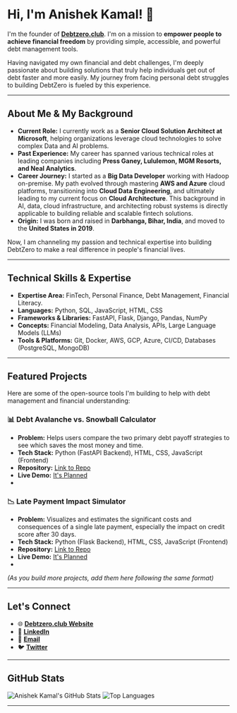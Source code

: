 # Hi, I'm Anishek Kamal! 👋

<!-- Placeholder for your header image or GIF - add the URL here when you have it -->
<!-- ![Header Image](YOUR_HEADER_IMAGE_URL_HERE) -->

I'm the founder of **[Debtzero.club](https://debtzero.club/)**. I'm on a mission to **empower people to achieve financial freedom** by providing simple, accessible, and powerful debt management tools.

Having navigated my own financial and debt challenges, I'm deeply passionate about building solutions that truly help individuals get out of debt faster and more easily. My journey from facing personal debt struggles to building DebtZero is fueled by this experience.

---

## About Me & My Background

*   **Current Role:** I currently work as a **Senior Cloud Solution Architect at Microsoft**, helping organizations leverage cloud technologies to solve complex Data and AI problems.
*   **Past Experience:** My career has spanned various technical roles at leading companies including **Press Ganey, Lululemon, MGM Resorts, and Neal Analytics**.
*   **Career Journey:** I started as a **Big Data Developer** working with Hadoop on-premise. My path evolved through mastering **AWS and Azure** cloud platforms, transitioning into **Cloud Data Engineering**, and ultimately leading to my current focus on **Cloud Architecture**. This background in AI, data, cloud infrastructure, and architecting robust systems is directly applicable to building reliable and scalable fintech solutions.
*   **Origin:** I was born and raised in **Darbhanga, Bihar, India**, and moved to the **United States in 2019**.

Now, I am channeling my passion and technical expertise into building DebtZero to make a real difference in people's financial lives.

---

## Technical Skills & Expertise

*   **Expertise Area:** FinTech, Personal Finance, Debt Management, Financial Literacy.
*   **Languages:** Python, SQL, JavaScript, HTML, CSS
*   **Frameworks & Libraries:** FastAPI, Flask, Django, Pandas, NumPy
*   **Concepts:** Financial Modeling, Data Analysis, APIs, Large Language Models (LLMs)
*   **Tools & Platforms:** Git, Docker, AWS, GCP, Azure, CI/CD, Databases (PostgreSQL, MongoDB)

---

## Featured Projects

Here are some of the open-source tools I'm building to help with debt management and financial understanding:

### 📊 Debt Avalanche vs. Snowball Calculator
*   **Problem:** Helps users compare the two primary debt payoff strategies to see which saves the most money and time.
*   **Tech Stack:** Python (FastAPI Backend), HTML, CSS, JavaScript (Frontend)
*   **Repository:** [Link to Repo](YOUR_CALCULATOR_REPO_URL) <!-- REPLACE with your calculator repo URL -->
*   **Live Demo:** [It's Planned](PLANNING_LIVE_DEMO) <!-- REPLACE with live demo URL when available -->
*   <!-- Add a screenshot or GIF of the calculator here -->
    <!-- ![Debt Calculator Screenshot](YOUR_CALCULATOR_SCREENSHOT_URL) -->

### 📉 Late Payment Impact Simulator
*   **Problem:** Visualizes and estimates the significant costs and consequences of a single late payment, especially the impact on credit score after 30 days.
*   **Tech Stack:** Python (Flask Backend), HTML, CSS, JavaScript (Frontend)
*   **Repository:** [Link to Repo](YOUR_SIMULATOR_REPO_URL) <!-- REPLACE with your simulator repo URL -->
*   **Live Demo:** [It's Planned](PLANNING_LIVE_DEMO) <!-- REPLACE with live demo URL when available -->
*   <!-- Add a screenshot or GIF of the simulator here -->
    <!-- ![Late Payment Simulator Screenshot](YOUR_SIMULATOR_SCREENSHOT_URL) -->

*(As you build more projects, add them here following the same format)*

---

## Let's Connect

*   🌐 **[Debtzero.club Website](YOUR_DEBTZERO_WEBSITE_URL)** <!-- REPLACE with your Debtzero.club website URL -->
*   👔 **[LinkedIn](https://www.linkedin.com/in/anishekkamal/)**
*   📧 **[Email](mailto:anishekkamal@gmail.com)**
*   🐦 **[Twitter](https://x.com/anishekkamal)**

---

## GitHub Stats

<!-- These badges dynamically update. Replace 'radical' with other themes like 'ocean', 'dark', 'vue', etc. if you like. -->
![Anishek Kamal's GitHub Stats](https://github-readme-stats.vercel.app/api?username=anishekkamal&show_icons=true&theme=radical&hide_rank=false)
![Top Languages](https://github-readme-stats.vercel.app/api/top-langs/?username=anishekkamal&layout=compact&theme=radical)

---

<!-- Optional: Add a simple footer or closing remark -->
<!-- Built with passion for financial freedom! -->
